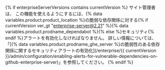 {% if enterpriseServerVersions contains currentVersion %}
サイト管理者は、
この機能を使えるようにするには、{% data variables.product.product_location %}の脆弱な依存関係に対する{% if currentVersion ver_gt "enterprise-server@2.21" %}{% data variables.product.prodname_dependabot %}{% else %}セキュリティ{% endif %}アラートを有効化しなければなりません。 詳しい情報については、「[{% data variables.product.prodname_ghe_server %}の脆弱性のある依存関係に関するセキュリティアラートの有効化](/enterprise/{{ currentVersion }}/admin/configuration/enabling-alerts-for-vulnerable-dependencies-on-github-enterprise-server)」を参照してください。
{% endif %}
